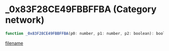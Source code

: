 # _0x83F28CE49FBBFFBA (Category network)

```js
function _0x83F28CE49FBBFFBA(p0: number, p1: number, p2: boolean): boolean
```

[filename](_0x83F28CE49FBBFFBA_m.md ':include')